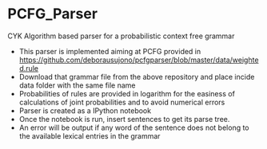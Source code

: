 # PCFG_Parser
CYK Algorithm based parser for a probabilistic context free grammar

* This parser is implemented aiming at PCFG provided in https://github.com/deborausujono/pcfgparser/blob/master/data/weighted.rule
* Download that grammar file from the above repository and place incide data folder with the same file name
* Probabilities of rules are provided in logarithm for the easiness of calculations of joint probabilities and to avoid numerical errors
* Parser is created as a IPython notebook
* Once the notebook is run, insert sentences to get its parse tree.
* An error will be output if any word of the sentence does not belong to the available lexical entries in the grammar
